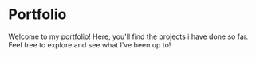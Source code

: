 # Portfolio
Welcome to my portfolio! Here, you'll find the projects i have done so far. Feel free to explore and see what I’ve been up to!
